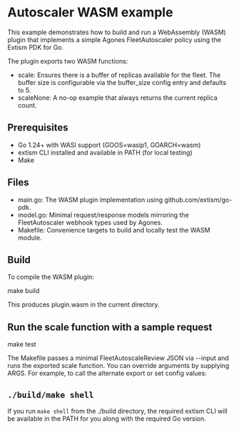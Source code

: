 # Autoscaler WASM example

This example demonstrates how to build and run a WebAssembly (WASM) plugin that implements a simple Agones FleetAutoscaler policy using the Extism PDK for Go.

The plugin exports two WASM functions:
- scale: Ensures there is a buffer of replicas available for the fleet. The buffer size is configurable via the buffer_size config entry and defaults to 5.
- scaleNone: A no-op example that always returns the current replica count.

## Prerequisites
- Go 1.24+ with WASI support (GOOS=wasip1, GOARCH=wasm)
- extism CLI installed and available in PATH (for local testing)
- Make

## Files
- main.go: The WASM plugin implementation using github.com/extism/go-pdk.
- model.go: Minimal request/response models mirroring the FleetAutoscaler webhook types used by Agones.
- Makefile: Convenience targets to build and locally test the WASM module.

## Build
To compile the WASM plugin:

make build

This produces plugin.wasm in the current directory.

## Run the scale function with a sample request
make test

The Makefile passes a minimal FleetAutoscaleReview JSON via --input and runs the exported scale function. You can override arguments by supplying ARGS. For example, to call the alternate export or set config values:

## `./build/make shell`
If you run `make shell` from the ./build directory, the required extism CLI will be available in the PATH for you
along with the required Go version.
